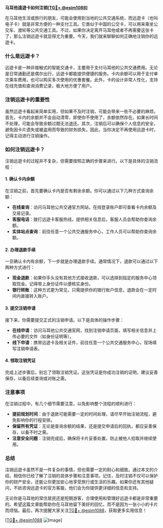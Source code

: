 **马耳他遠遊卡如何注销[[TG💪+ @esim1088](https://t.me/s/esim1088)]**

在马耳他生活或旅行的朋友，可能会使用到当地的公共交通系统，而远遊卡（也叫电子卡）就是非常方便的一种支付工具。它类似于中国的公交卡，可以用来乘坐公交车、渡轮等公共交通工具。不过，如果你决定离开马耳他或者不再需要这张卡了，那么注销远遊卡就显得尤为重要。今天，我们就来聊聊如何正确地注销你的远遊卡。

### 什么是远遊卡？

远遊卡是一种非接触式的智能交通卡，主要用于支付马耳他的公共交通费用。无论是日常通勤还是偶尔出行，远遊卡都能提供便捷的服务。卡内余额可以用于支付单次乘车费用，也可以购买多次使用的优惠套餐。此外，卡的设计非常人性化，支持在线充值和查询消费记录，极大地方便了用户。

### 注销远遊卡的重要性

虽然远遊卡看起来简单实用，但如果不及时注销，可能会带来一些不必要的麻烦。首先，卡内的余额并不会自动清零，即使你不使用了，余额依然存在。如果长时间不处理，可能会导致余额过期无法退还。其次，注销后可以确保个人信息的安全，避免因卡片遗失或被盗用而导致的财务损失。因此，当你决定不再使用远遊卡时，记得主动进行注销操作。

### 如何注销远遊卡？

注销远遊卡的过程并不复杂，但需要按照正确的步骤来进行。以下是具体的注销流程：

#### 1. 确认卡内余额

在注销之前，首先要确认卡内是否有剩余余额。你可以通过以下几种方式查询余额：

- **在线查询**：访问马耳他公共交通官方网站，在线登录账户即可查看卡内余额及交易记录。
- **客服电话**：拨打远遊卡客服热线，提供相关信息后，客服人员会帮助你查询余额。
- **实体站点查询**：前往任意一个公共交通服务中心，工作人员可以帮助你查询余额。

#### 2. 办理退款手续

一旦确认卡内有余额，下一步就是办理退款手续。通常情况下，退款可以通过以下两种方式进行：

- **现金退款**：如果你手头没有其他方式接收退款，可以选择到指定的服务中心领取现金。记得带上身份证件以便核实身份。
- **银行转账**：这种方式更为常见，只需提供你的银行账户信息，退款会在一定时间内直接转入账户。

#### 3. 提交注销申请

接下来，你需要提交正式的注销申请。以下是具体的操作步骤：

- **在线申请**：访问马耳他公共交通官网，找到注销申请页面，填写相关信息并上传必要的文件（如身份证明等）。
- **线下申请**：携带远遊卡及相关证件，前往任意一个公共交通服务中心，现场填写注销申请表。

#### 4. 领取注销凭证

完成上述步骤后，别忘了领取注销凭证。这张凭证是你成功注销的证明，建议妥善保存，以备后续查询或对账之需。

### 注意事项

在注销过程中，有几个细节需要注意，以免影响整个流程的顺利进行：

- **提前规划时间**：由于退款可能需要一定的时间处理，请尽早开始注销流程，避免影响你的行程安排。
- **保留所有凭证**：无论是查询余额的结果，还是提交申请后的回执，都应妥善保存，以备不时之需。
- **注意安全问题**：注销完成后，确保将卡片妥善处置，防止被他人拾取并继续使用。

### 总结

注销远遊卡虽然不是一件复杂的事情，但也需要一定的耐心和细致。通过本文的介绍，相信你已经了解了注销的具体步骤和注意事项。记住，及时注销不仅可以保护你的财产安全，还能让你更加安心地享受旅行或生活的乐趣。如果你还有其他疑问，不妨咨询远遊卡的官方客服，他们会为你提供更详细的信息和支持。

无论你是马耳他的常住居民还是短期游客，合理使用和管理好远遊卡都是非常重要的。希望这篇文章能帮助你在马耳他留下美好的回忆，而不是因为一张小小的卡片而烦恼。最后，再次提醒大家关注[TG💪+ @esim1088](https://t.me/s/esim1088)，获取更多实用信息！

[[TG💪+ @esim1088](https://t.me/s/esim1088) ![Image](https://i.postimg.cc/4NQfJmqS/Snipaste-2025-05-13-00-14-12.png)]